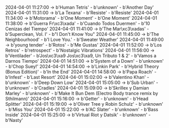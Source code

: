 2024-04-01 11:27:00 -> b'Human Tetris' - b'unknown' - b'Another Day'
2024-04-01 11:31:00 -> b'La Texana' - b'Resiste' - b'Resiste'
2024-04-01 11:34:00 -> b'Motorama' - b'One Moment' - b'One Moment'
2024-04-01 11:38:00 -> b'Guerra Fr\xc3\xada' - b'Cuando Todos Duermen' - b'10 Cenizas del Tiempo'
2024-04-01 11:41:00 -> b'The Mar\xc3\xadas' - b'Superclean, Vol. I' - b"I Don't Know You"
2024-04-01 11:45:00 -> b'The Neighbourhood' - b'I Love You.' - b'Sweater Weather'
2024-04-01 11:49:00 -> b'young tender' - b'Rotos' - b'Me Gustas'
2024-04-01 11:52:00 -> b'Los Retros' - b'retrospect' - b'Nostalgic Vibrations'
2024-04-01 11:56:00 -> b'Ventilader' - b'Jos\xc3\xa9 Jos\xc3\xa9, Un Tributo 1 & 2' - b'Vamos a Darnos Tiempo'
2024-04-01 14:51:00 -> b'System of a Down' - b'unknown' - b'Chop Suey!'
2024-04-01 14:54:00 -> b'Linkin Park' - b'Hybrid Theory (Bonus Edition)' - b'In the End'
2024-04-01 14:58:00 -> b'Papa Roach' - b'Infest' - b'Last Resort'
2024-04-01 15:02:00 -> b'Valentino Khan' - b'unknown' - b'Deep Down Low'
2024-04-01 15:05:00 -> b'Sub Urban' - b'unknown' - b'Cradles'
2024-04-01 15:09:00 -> b'Skrillex y Damian Marley' - b'unknown' - b'Make It Bun Dem (Electro Body trance remix by Sthilmann)'
2024-04-01 15:16:00 -> b'Getter' - b'unknown' - b'Head Splitter'
2024-04-01 15:19:00 -> b'Oliver Tree y Robin Schulz' - b'unknown' - b'Miss You'
2024-04-01 15:22:00 -> b'AC Slater' - b'unknown' - b'Bass Inside'
2024-04-01 15:25:00 -> b'Virtual Riot y Datsik' - b'unknown' - b'Nasty'
